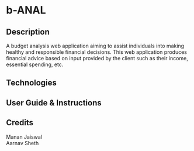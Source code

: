 # b-ANAL

## Description
A budget analysis web application aiming to assist individuals into making healthy and 
responsible financial decisions. This web application produces financial advice based on
input provided by the client such as their income, essential spending, etc. 


## Technologies

## User Guide & Instructions

## Credits
Manan Jaiswal <br>
Aarnav Sheth